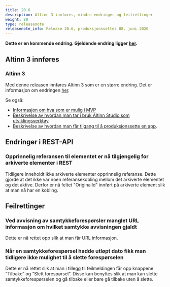 ```yaml
---
title: 20.6
description: Altinn 3 innføres, mindre endringer og feilrettinger
weight: 80
type: releasenote
releasenote_info: Release 20.6, produksjonssettes 08. juni 2020
--- 
```

**Dette er en kommende endring. Gjeldende endring ligger [her](../20-5).**

## Altinn 3 innføres

### Altinn 3

Med denne releasen innføres Altinn 3 som er en større endring. Det er informasjon om endringen [her](../../../roadmap/2020/#altinn-3).

Se også:

- [Informasjon om hva som er mulig i MVP](https://altinndigital.no/altinn-studio/#possibilities)
- [Beskrivelse av hvordan man tar i bruk Altinn Studio som utviklingsverktøy](../../../../altinn-studio/first-time-setup)
- [Beskrivelse av hvordan man får tilgang til å produksjonssette en app](../../../../altinn-studio/deploy-maintain).

## Endringer i REST-API

### Opprinnelig referansen til elementet er nå tilgjengelig for arkiverte elementer i REST

Tidligere inneholdt ikke arkiverte elementer opprinnelig referanse. Dette gjorde at det ikke var noen
referansekobling mellom det arkiverte elementet og det aktive. Derfor er nå feltet "OriginalId" innført på arkiverte element slik at man nå har en kobling.

## Feilrettinger

### Ved avvisning av samtykkeforespørsler manglet URL informasjon om hvilket samtykke avvisningen gjaldt

Dette er nå rettet opp slik at man får URL informasjon.

### Når en samtykkeforespørsel hadde utløpt dato fikk man tidligere ikke mulighet til å slette forespørselen

Dette er nå rettet slik at man i tillegg til feilmeldingen får opp knappene “Tilbake” og “Slett forespørsel”. Disse kan benyttes slik at man kan slette samtykkeforespørselen og gå tilbake eller bare gå tilbake uten å slette.
